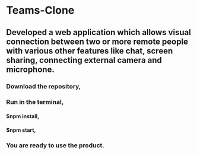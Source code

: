 # Teams-Clone
## Developed a web application which allows visual connection between two or more remote people with various other features like chat, screen sharing, connecting external camera and microphone.


### Download the repository,
### Run in the terminal,
#### $npm install,
#### $npm start,
### You are ready to use the product.

